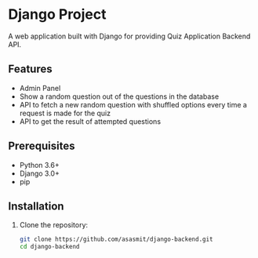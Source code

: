 # Django Project

A web application built with Django for providing Quiz Application Backend API. 

## Features

- Admin Panel
- Show a random question out of the questions in the database
- API to fetch a new random question with shuffled options every time a request is made for the quiz
- API to get the result of attempted questions

## Prerequisites

- Python 3.6+
- Django 3.0+
- pip

## Installation

1. Clone the repository:

   ```bash
   git clone https://github.com/asasmit/django-backend.git
   cd django-backend

